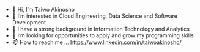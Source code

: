 - 👋 Hi, I’m Taiwo Akinosho
- 👀 I’m interested in Cloud Engineering, Data Science and Software Development
- 🌱 I have a strong background in Information Technology and Analytics
- 💞️ I’m looking for opportunities to apply and grow my programming skills
- 📫 How to reach me ... https://www.linkedin.com/in/taiwoakinosho/

<!---
Tyakinoso/Tyakinoso is a ✨ special ✨ repository because its `README.md` (this file) appears on your GitHub profile.
You can click the Preview link to take a look at your changes.
--->
